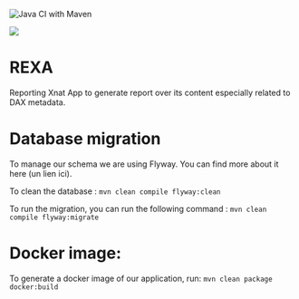 ![Java CI with Maven](https://github.com/yvbro/ReXA/workflows/Java%20CI%20with%20Maven/badge.svg)

![](./frontend/src/assets/rexa_logo.png)
# REXA
Reporting Xnat App to generate report over its content especially related to DAX metadata.


# Database migration

To manage our schema we are using Flyway. You can find more about it here (un lien ici).

To clean the database :
`mvn clean compile flyway:clean`

To run the migration, you can run the following command : 
`mvn clean compile flyway:migrate`

# Docker image:

To generate a docker image of our application, run:
`mvn clean package docker:build`

